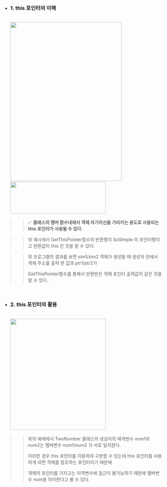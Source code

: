  - ### 1. this 포인터의 이해 
 <br>
 
<div align="left">
  &nbsp;&nbsp;&nbsp;&nbsp;&nbsp;&nbsp;<img src="https://github.com/user-attachments/assets/b8f7bc44-52b2-486f-ad2f-e12bf2ca9d0c" height="500" width="350">
</div>

<div align="left">
  &nbsp;&nbsp;&nbsp;&nbsp;&nbsp;&nbsp;<img src="https://github.com/user-attachments/assets/8231adf3-aaa6-4961-b823-99bf195b7206" height="100" width="300">
</div>

>> ✅ **클래스의 멤버 함수내에서 객체 자기자신을 가리키는 용도로 사용되는 this 포인터가 사용될 수  있다.**

>> 위 예시에서 GetThisPointer함수의 반환형이 SoSimple 의 포인터형이고 반환값이 this 인 것을 알 수 있다.

>> 위 프로그램의 결과를 보면 sim1/sim2 객체가 생성될 때 생성자 안에서 객체 주소를 출력 한 값과 ptr1/ptr2가
>>
>> GetThisPointer함수를 통해서 반환받은 객체 포인터 출력값이 같은 것을 알 수 있다.

<br>

- ### 2. this 포인터의 활용
<br>

<div align="left">
  &nbsp;&nbsp;&nbsp;&nbsp;&nbsp;&nbsp;<img src="https://github.com/user-attachments/assets/2954953a-3d5b-4d19-85c4-b6d255b683c0" height="350" width="300">
</div>

>> 위의 예제에서 TwoNumber 클래스의 생성자의 매개변수 num1과 num2는 멤버변수 num1/num2 가 서로 일치한다.
>>
>> 이러한 경우 this 포인터를 이용하여 구분할 수 있는데 this 포인터를 사용하게 되면 객체를 참조하는 포인터이기 때문에
>>
>> 객체의 포인터를 가지고는 지역변수에 접근이 불가능하기 때문에 멤버변수 num을 의미한다고 볼 수 있다. 

